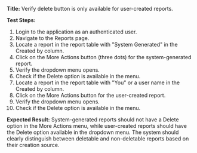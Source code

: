 **Title:** Verify delete button is only available for user-created reports.

**Test Steps:**
1. Login to the application as an authenticated user.
2. Navigate to the Reports page.
3. Locate a report in the report table with "System Generated" in the Created by column.
4. Click on the More Actions button (three dots) for the system-generated report.
5. Verify the dropdown menu opens.
6. Check if the Delete option is available in the menu.
7. Locate a report in the report table with "You" or a user name in the Created by column.
8. Click on the More Actions button for the user-created report.
9. Verify the dropdown menu opens.
10. Check if the Delete option is available in the menu.

**Expected Result:**
System-generated reports should not have a Delete option in the More Actions menu, while user-created reports should have the Delete option available in the dropdown menu. The system should clearly distinguish between deletable and non-deletable reports based on their creation source.